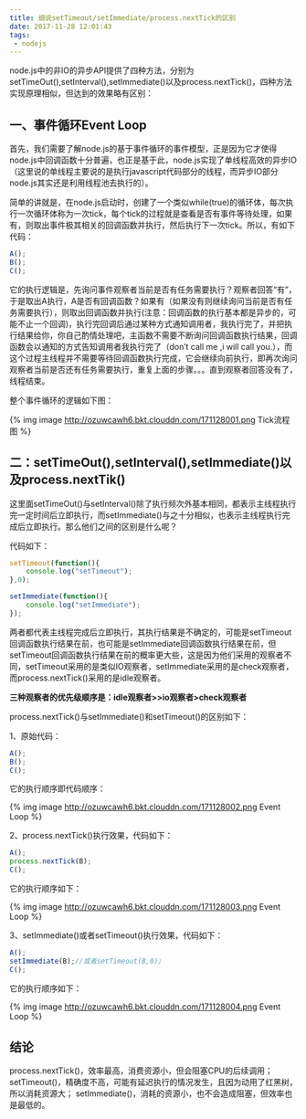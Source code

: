 ```yaml
---
title: 细说setTimeout/setImmediate/process.nextTick的区别
date: 2017-11-28 12:01:43
tags:
 - nodejs
---
```


node.js中的非IO的异步API提供了四种方法，分别为setTimeOut(),setInterval(),setImmediate()以及process.nextTick()，四种方法实现原理相似，但达到的效果略有区别：

<!-- more -->

## 一、事件循环Event Loop

首先，我们需要了解node.js的基于事件循环的事件模型，正是因为它才使得node.js中回调函数十分普遍，也正是基于此，node.js实现了单线程高效的异步IO（这里说的单线程主要说的是执行javascript代码部分的线程，而异步IO部分node.js其实还是利用线程池去执行的）。

简单的讲就是，在node.js启动时，创建了一个类似while(true)的循环体，每次执行一次循环体称为一次tick，每个tick的过程就是查看是否有事件等待处理，如果有，则取出事件极其相关的回调函数并执行，然后执行下一次tick。所以，有如下代码：

```javascript
A();
B();
C();
```

它的执行逻辑是，先询问事件观察者当前是否有任务需要执行？观察者回答“有”，于是取出A执行，A是否有回调函数？如果有（如果没有则继续询问当前是否有任务需要执行），则取出回调函数并执行(注意：回调函数的执行基本都是异步的，可能不止一个回调)，执行完回调后通过某种方式通知调用者，我执行完了，并把执行结果给你，你自己酌情处理吧，主函数不需要不断询问回调函数执行结果，回调函数会以通知的方式告知调用者我执行完了（don’t call me ,i will call you.），而这个过程主线程并不需要等待回调函数执行完成，它会继续向前执行，即再次询问观察者当前是否还有任务需要执行，重复上面的步骤。。。直到观察者回答没有了，线程结束。

整个事件循环的逻辑如下图：

{% img image http://ozuwcawh6.bkt.clouddn.com/171128001.png Tick流程图 %}

## 二：setTimeOut(),setInterval(),setImmediate()以及process.nextTik()

这里面setTimeOut()与setInterval()除了执行频次外基本相同，都表示主线程执行完一定时间后立即执行，而setImmediate()与之十分相似，也表示主线程执行完成后立即执行。那么他们之间的区别是什么呢？

代码如下：

```javascript
setTimeout(function(){
    console.log("setTimeout");
},0);

setImmediate(function(){
    console.log("setImmediate");
});
```

两者都代表主线程完成后立即执行，其执行结果是不确定的，可能是setTimeout回调函数执行结果在前，也可能是setImmediate回调函数执行结果在前，但setTimeout回调函数执行结果在前的概率更大些，这是因为他们采用的观察者不同，setTimeout采用的是类似IO观察者，setImmediate采用的是check观察者，而process.nextTick()采用的是idle观察者。

**三种观察者的优先级顺序是：idle观察者>>io观察者>check观察者**

process.nextTick()与setImmediate()和setTimeout()的区别如下：

1、原始代码：

```javascript
A();
B();
C();
```

它的执行顺序即代码顺序：

{% img image http://ozuwcawh6.bkt.clouddn.com/171128002.png Event Loop %}

2、process.nextTick()执行效果，代码如下：

```javascript
A();
process.nextTick(B);
C();
```

它的执行顺序如下：

{% img image http://ozuwcawh6.bkt.clouddn.com/171128003.png Event Loop %}

3、setImmediate()或者setTimeout()执行效果，代码如下：

```javascript
A();
setImmediate(B);//或者setTimeout(B,0);
C();
```

它的执行顺序如下：

{% img image http://ozuwcawh6.bkt.clouddn.com/171128004.png Event Loop %}

## 结论 

process.nextTick()，效率最高，消费资源小，但会阻塞CPU的后续调用； 
setTimeout()，精确度不高，可能有延迟执行的情况发生，且因为动用了红黑树，所以消耗资源大； 
setImmediate()，消耗的资源小，也不会造成阻塞，但效率也是最低的。